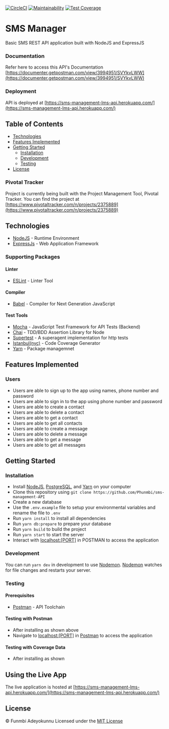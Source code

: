 [![CircleCI](https://circleci.com/gh/Phunmbi/sms-management-API.svg?style=svg)](https://circleci.com/gh/Phunmbi/sms-management-API) [![Maintainability](https://api.codeclimate.com/v1/badges/37768409d26eb4d278c7/maintainability)](https://codeclimate.com/github/Phunmbi/sms-management-API/maintainability) [![Test Coverage](https://api.codeclimate.com/v1/badges/37768409d26eb4d278c7/test_coverage)](https://codeclimate.com/github/Phunmbi/sms-management-API/test_coverage)

# SMS Manager
Basic SMS REST API application built with NodeJS and ExpressJS

### Documentation
Refer here to access this API's Documentation [https://documenter.getpostman.com/view/3994951/SVYkvLWW](https://documenter.getpostman.com/view/3994951/SVYkvLWW)

### Deployment
API is deployed at [https://sms-management-lms-api.herokuapp.com/](https://sms-management-lms-api.herokuapp.com/)

## Table of Contents
* [Technologies](#technologies)
* [Features Implemented](#features-implemented)
* [Getting Started](#getting-started)
  * [Installation](#installation)
  * [Development](#development)
  * [Testing](#testing)
* [License](#license)
### Pivotal Tracker
Project is currently being built with the Project Management Tool, Pivotal Tracker.
You can find the project at [https://www.pivotaltracker.com/n/projects/2375889](https://www.pivotaltracker.com/n/projects/2375889)
## Technologies
* [NodeJS](https://nodejs.org/) - Runtime Environment
* [ExpressJs](https://expressjs.com/) - Web Application Framework
### Supporting Packages
#### Linter
* [ESLint](https://eslint.org/) - Linter Tool
#### Compiler
* [Babel](https://eslint.org/) - Compiler for Next Generation JavaScript
#### Test Tools
* [Mocha](https://mochajs.org/) - JavaScript Test Framework for API Tests (Backend)
* [Chai](http://chaijs.com/) - TDD/BDD Assertion Library for Node
* [Supertest](https://www.npmjs.com/package/supertest) - A superagent implementation for http tests
* [Istanbul(nyc)](https://istanbul.js.org/) - Code Coverage Generator
* [Yarn](https://yarnpkg.org/) - Package managemnet
## Features Implemented
### Users
* Users are able to sign up to the app using names, phone number and password
* Users are able to sign in to the app using phone number and password
* Users are able to create a contact
* Users are able to delete a contact
* Users are able to get a contact
* Users are able to get all contacts
* Users are able to create a message
* Users are able to delete a message
* Users are able to get a message
* Users are able to get all messages
## Getting Started
### Installation
* Install [NodeJS](https://nodejs.org/), [PostgreSQL](https://www.postgresql.org/), and [Yarn](https://www.yarnpkg.org/) on your computer
* Clone this repository using `git clone https://github.com/Phunmbi/sms-management-API`
* Create a new database
* Use the `.env.example` file to setup your environmental variables and rename the file to `.env`
* Run `yarn install` to install all dependencies
* Run `yarn db:prepare` to prepare your database
* Run `yarn build` to build the project
* Run `yarn start` to start the server
* Interact with [localhost:[PORT]](http://localhost:[PORT]/) in POSTMAN to access the application
### Development
You can run `yarn dev` in development to use [Nodemon](https://nodemon.io/).
[Nodemon](https://nodemon.io/) watches for file changes and restarts your server.
### Testing
#### Prerequisites
* [Postman](https://getpostman.com/) - API Toolchain
#### Testing with Postman
* After installing as shown above
* Navigate to [localhost:[PORT]](http://localhost:[PORT]/) in [Postman](https://getpostman.com/) to access the application
#### Testing with Coverage Data
* After installing as shown
## Using the Live App
The live application is hosted at [https://sms-management-lms-api.herokuapp.com/](https://sms-management-lms-api.herokuapp.com/)
## License
&copy; Funmbi Adeyokunnu
Licensed under the [MIT License](https://github.com/Phunmbi/sms-management-API/blob/master/LICENSE)
